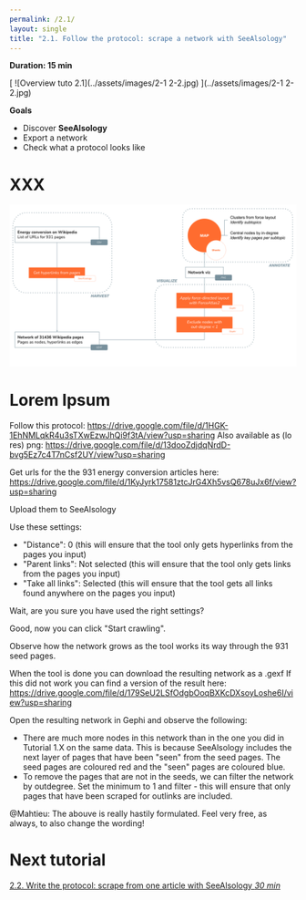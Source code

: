 ```yaml
---
permalink: /2.1/
layout: single
title: "2.1. Follow the protocol: scrape a network with SeeAlsology"
---
```


**Duration: 15 min**

[
	![Overview tuto 2.1](../assets/images/2-1 2-2.jpg)
](../assets/images/2-1 2-2.jpg)

**Goals**
* Discover **SeeAlsology**
* Export a network
* Check what a protocol looks like

# XXX

[
	![Protocol](../assets/images/2-1/Protocol_Tutorial2-1.svg)
](../assets/images/2-1/Protocol_Tutorial2-1.svg)

# Lorem Ipsum
Follow this protocol: https://drive.google.com/file/d/1HGK-1EhNMLqkR4u3sTXwEzwJhQi9f3tA/view?usp=sharing
Also available as (lo res) png: https://drive.google.com/file/d/13dooZdjdqNrdD-bvg5Ez7c4T7nCsf2UY/view?usp=sharing

Get urls for the the 931 energy conversion articles here: https://drive.google.com/file/d/1KyJyrk17581ztcJrG4Xh5vsQ678uJx6f/view?usp=sharing

Upload them to SeeAlsology

Use these settings:
- "Distance": 0 (this will ensure that the tool only gets hyperlinks from the pages you input)
- "Parent links": Not selected (this will ensure that the tool only gets links from the pages you input)
- "Take all links": Selected (this will ensure that the tool gets all links found anywhere on the pages you input)

Wait, are you sure you have used the right settings? 

Good, now you can click "Start crawling".

Observe how the network grows as the tool works its way through the 931 seed pages.

When the tool is done you can download the resulting network as a .gexf
If this did not work you can find a version of the result here: https://drive.google.com/file/d/179SeU2LSfOdgbOoqBXKcDXsoyLoshe6I/view?usp=sharing

Open the resulting network in Gephi and observe the following:

- There are much more nodes in this network than in the one you did in Tutorial 1.X on the same data. This is because SeeAlsology includes the next layer of pages that have been "seen" from the seed pages. The seed pages are coloured red and the "seen" pages are coloured blue.
- To remove the pages that are not in the seeds, we can filter the network by outdegree. Set the minimum to 1 and filter - this will ensure that only pages that have been scraped for outlinks are included.

@Mahtieu: The abouve is really hastily formulated. Feel very free, as always, to also change the wording!

# Next tutorial

[2.2. Write the protocol: scrape from one article with SeeAlsology *30 min*](../2.2/)
